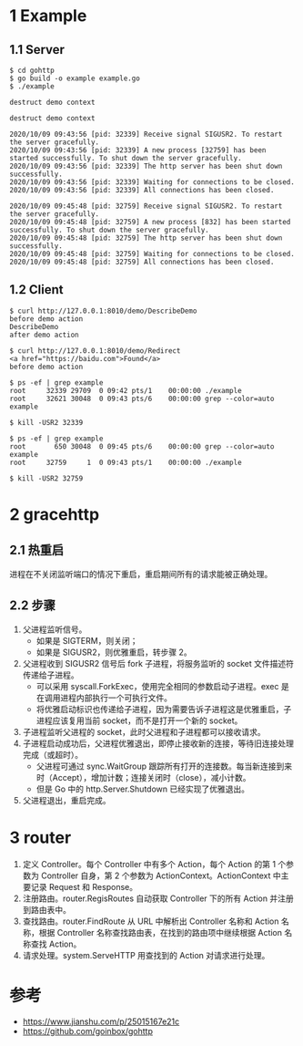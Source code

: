 # 1 Example

## 1.1 Server
```
$ cd gohttp
$ go build -o example example.go
$ ./example

destruct demo context

destruct demo context

2020/10/09 09:43:56 [pid: 32339] Receive signal SIGUSR2. To restart the server gracefully.
2020/10/09 09:43:56 [pid: 32339] A new process [32759] has been started successfully. To shut down the server gracefully.
2020/10/09 09:43:56 [pid: 32339] The http server has been shut down successfully.
2020/10/09 09:43:56 [pid: 32339] Waiting for connections to be closed.
2020/10/09 09:43:56 [pid: 32339] All connections has been closed.

2020/10/09 09:45:48 [pid: 32759] Receive signal SIGUSR2. To restart the server gracefully.
2020/10/09 09:45:48 [pid: 32759] A new process [832] has been started successfully. To shut down the server gracefully.
2020/10/09 09:45:48 [pid: 32759] The http server has been shut down successfully.
2020/10/09 09:45:48 [pid: 32759] Waiting for connections to be closed.
2020/10/09 09:45:48 [pid: 32759] All connections has been closed.
```

## 1.2 Client
```
$ curl http://127.0.0.1:8010/demo/DescribeDemo
before demo action
DescribeDemo
after demo action

$ curl http://127.0.0.1:8010/demo/Redirect
<a href="https://baidu.com">Found</a>
before demo action

$ ps -ef | grep example
root     32339 29709  0 09:42 pts/1    00:00:00 ./example
root     32621 30048  0 09:43 pts/6    00:00:00 grep --color=auto example

$ kill -USR2 32339

$ ps -ef | grep example
root       650 30048  0 09:45 pts/6    00:00:00 grep --color=auto example
root     32759     1  0 09:43 pts/1    00:00:00 ./example

$ kill -USR2 32759
```

# 2 gracehttp

## 2.1 热重启
进程在不关闭监听端口的情况下重启，重启期间所有的请求能被正确处理。

## 2.2 步骤
1. 父进程监听信号。
    - 如果是 SIGTERM，则关闭；
    - 如果是 SIGUSR2，则优雅重启，转步骤 2。
2. 父进程收到 SIGUSR2 信号后 fork 子进程，将服务监听的 socket 文件描述符传递给子进程。
    - 可以采用 syscall.ForkExec，使用完全相同的参数启动子进程。exec 是在调用进程内部执行一个可执行文件。
    - 将优雅启动标识也传递给子进程，因为需要告诉子进程这是优雅重启，子进程应该复用当前 socket，而不是打开一个新的 socket。
3. 子进程监听父进程的 socket，此时父进程和子进程都可以接收请求。
4. 子进程启动成功后，父进程优雅退出，即停止接收新的连接，等待旧连接处理完成（或超时）。
    - 父进程可通过 sync.WaitGroup 跟踪所有打开的连接数。每当新连接到来时（Accept），增加计数；连接关闭时（close），减小计数。
    - 但是 Go 中的 http.Server.Shutdown 已经实现了优雅退出。
5. 父进程退出，重启完成。

# 3 router

1. 定义 Controller。每个 Controller 中有多个 Action，每个 Action 的第 1 个参数为 Controller 自身，第 2 个参数为 ActionContext。ActionContext 中主要记录 Request 和 Response。
2. 注册路由。router.RegisRoutes 自动获取 Controller 下的所有 Action 并注册到路由表中。
3. 查找路由。router.FindRoute 从 URL 中解析出 Controller 名称和 Action 名称，根据 Controller 名称查找路由表，在找到的路由项中继续根据 Action 名称查找 Action。
4. 请求处理。system.ServeHTTP 用查找到的 Action 对请求进行处理。

# 参考
- https://www.jianshu.com/p/25015167e21c
- https://github.com/goinbox/gohttp
